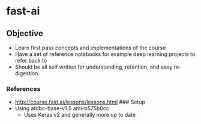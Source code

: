 # fast-ai
## Objective
* Learn first pass concepts and implementations of the course
* Have a set of reference notebooks for example deep learning projects to refer back to 
* Should be all self written for understanding, retention, and easy re-digestion
### References
* http://course.fast.ai/lessons/lessons.html
### Setup
* Using atdbc-base-v1.5 ami-b575b0cc
    * Uses Keras v2 and generally more up to date
